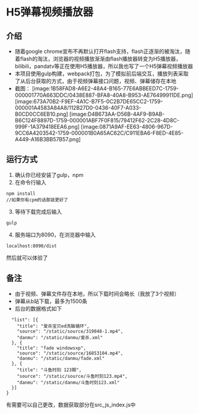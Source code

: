 # H5弹幕视频播放器
## 介绍
* 随着google chrome宣布不再默认打开flash支持，flash正逐渐的被淘汰，随着flash的淘汰，浏览器的视频播放渐渐由flash播放器转变为H5播放器，bilibili，pandatv等正在使用H5播放器，所以我也写了一个H5弹幕视频播放器
* 本项目使用gulp构建，webpack打包，为了模拟前后端交互，播放列表采取了从后台获取的方式，由于视频弹幕接口问题，视频、弹幕储存在本地
* 截图：
[image:1B58FAD8-A6E2-48A4-B165-77E6ABBEED7C-1759-000001770A663DDC/0438E887-BFA8-40A8-B953-AE76499911DE.png]
[image:673A70B2-F9EF-4A1C-B7F5-0C2B7DE65CC2-1759-000001A4583A84A8/112B27D0-0436-40F7-A033-B0CD0CC6EB10.png]
[image:D4B673AA-D56B-4AF9-B9AB-B6C124F8897D-1759-000001ABF7F0F815/79412F62-2C28-4D8C-999F-1A379418EEA6.png]
[image:0871A9AF-EE63-4806-967D-9CC6A4203542-1759-000001B0A65AC62C/C911EBA6-F8ED-4E85-A449-A16B3BB57B57.png]


## 运行方式
1. 确认你已经安装了gulp，npm
2. 在命令行输入
```
npm install
//如果你有cpm的话那就更好了
```
3. 等待下载完成后输入
```
gulp
```
4. 服务端口为8090，在浏览器中输入
```
localhost:8090/dist
```

然后就可以体验了
## 备注
* 由于视频、弹幕文件存在本地，所以下载时间会略长（我放了3个视频）
* 弹幕从b站下载，最多为1500条
* 后台的数据格式如下
```
  "list": [{
    "title": "爱杀宝贝ed洗脑循环",
    "source": "/static/source/319048-1.mp4",
    "danmu": "/static/danmu/爱杀.xml"
  }, {
    "title": "fade windowsxp",
    "source": "/static/source/16853104.mp4",
    "danmu": "/static/danmu/fade.xml"
  }, {
    "title": "斗鱼时刻 123期",
    "source": "/static/source/斗鱼时刻123.mp4",
    "danmu": "/static/danmu/斗鱼时刻123.xml"
  }]
}
```

有需要可以自己更改，数据获取部分在src_js_index.js中


